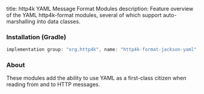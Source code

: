 title: http4k YAML Message Format Modules
description: Feature overview of the YAML http4k-format modules, several of which support auto-marshalling into data classes.

### Installation (Gradle)

```groovy
implementation group: "org.http4k", name: "http4k-format-jackson-yaml", version: "4.16.3.0"
```

### About
These modules add the ability to use YAML as a first-class citizen when reading from and to HTTP messages. 

[http4k]: https://http4k.org
